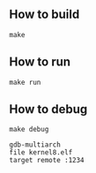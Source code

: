 ## How to build

```
make
```

## How to run

```
make run
```

## How to debug

```
make debug
```
```
gdb-multiarch
file kernel8.elf
target remote :1234
```